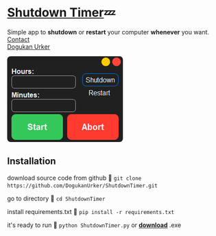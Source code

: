# [Shutdown Timer](https://dogukanurker.com/shutdowntimer)💤

Simple app to **shutdown** or **restart** your computer **whenever** you want.
<br/>
[Contact](mailto:dogukanurker@icloud.com)<br/>
[Dogukan Urker](https://dogukanurker.com)

![shutdowntimer](shutdowntimer.png)

## Installation

download source code from github 💾
`git clone https://github.com/DogukanUrker/ShutdownTimer.git`

go to directory 📁
`cd ShutdownTimer`

install requirements.txt 🔽
`pip install -r requirements.txt`

it's ready to run 🎉
`python ShutdownTimer.py`
or [**download**](https://github.com/DogukanUrker/shutdowntimer/releases/download/v1/ShutdownTimer.exe) .exe
